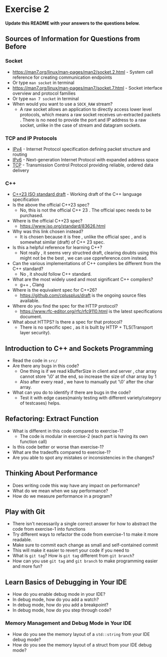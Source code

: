 # Exercise 2

**Update this README with your answers to the questions below.**

## Sources of Information for Questions from Before

### Socket 
- https://man7.org/linux/man-pages/man2/socket.2.html - System call reference
  for creating communication endpoints
- Or type `man socket` in terminal
- https://man7.org/linux/man-pages/man7/socket.7.html - Socket interface 
  overview and protocol families
- Or type `man 7 socket` in terminal
- When would you want to use a `SOCK_RAW` stream?
  - A raw socket allows an application to directly access lower level protocols, which means a raw socket receives un-extracted packets . There is no need to provide the port and IP address to a raw socket, unlike in the case of stream and datagram sockets.

### TCP and IP Protocols
- [IPv4](https://www.rfc-editor.org/info/rfc791) - Internet Protocol 
  specification defining packet structure and routing
- [IPv6](https://www.rfc-editor.org/info/rfc8200) - Next-generation Internet 
  Protocol with expanded address space
- [TCP](https://datatracker.ietf.org/doc/html/rfc9293) - Transmission Control 
  Protocol providing reliable, ordered data delivery
    
### C++
- [C++23 ISO standard draft](https://www.open-std.org/jtc1/sc22/wg21/docs/papers/2023/n4950.pdf) - 
  Working draft of the C++ language specification
- Is the above the official C++23 spec? 
  - No, this is not the official C++ 23 . The official spec needs to be purchased.
- Where is the official C++23 spec?
  - https://www.iso.org/standard/83626.html
- Why was this link chosen instead?
  - It is chosen because it is free , unlike the official spec , and is somewhat similar (draft) of C++ 23 spec.
- Is this a helpful reference for learning C++?
   - Not really , it seems very structred draft, clearing doubts using this might not be the best , we can use cppreference.com instead.
- Can the various implementations of C++ compilers be different from the
  C++ standard?
   - No , it should follow C++ standard.
- What are the most widely used and most significant C++ compilers?
  - g++ , Clang
- Where is the equivalent spec for C++26?
   - https://github.com/cplusplus/draft is the ongoing source files available.
- Where do you find the spec for the HTTP protocol?
   - https://www.rfc-editor.org/rfc/rfc9110.html is the latest specifications document.
- What about HTTPS? Is there a spec for that protocol?
  - There is no specific spec , as it is built by HTTP + TLS(Transport layer security).

## Introduction to C++ and Sockets Programming

- Read the code in `src/`
- Are there any bugs in this code? 
  - One thing is if we read  kBufferSize in client and server , char array cannot store '\0' at the end, so increase the size of char array by 1 
  - Also after every read , we have to manually put '\0' after the char array.
- What can you do to identify if there are bugs in the code?
  - Test it with edge cases(mainly testing with different variety/category of testcases) helps.

## Refactoring: Extract Function

- What is different in this code compared to exercise-1?
  - The code is modular in exercise-2 (each part is having its own function call)
- Is this code better or worse than exercise-1?
- What are the tradeoffs compared to exercise-1?
- Are you able to spot any mistakes or inconsistencies in the changes?
  
## Thinking About Performance

- Does writing code this way have any impact on performance?
- What do we mean when we say performance?
- How do we measure performance in a program?

## Play with Git

- There isn't necessarily a single correct answer for how to abstract the 
  code from exercise-1 into functions
- Try different ways to refactor the code from exercise-1 to make it more
  readable.
- Make sure to commit each change as small and self-contained commit
- This will make it easier to revert your code if you need to
- What is `git tag`? How is `git tag` different from `git branch`?
- How can you use `git tag` and `git branch` to make programming easier and
  more fun?

## Learn Basics of Debugging in Your IDE

- How do you enable debug mode in your IDE?
- In debug mode, how do you add a watch?
- In debug mode, how do you add a breakpoint?
- In debug mode, how do you step through code?

### Memory Management and Debug Mode in Your IDE

- How do you see the memory layout of a `std::string` from your IDE debug mode?
- How do you see the memory layout of a struct from your IDE debug mode?